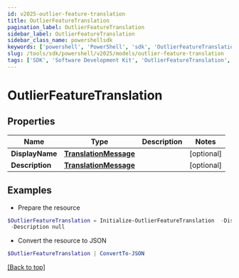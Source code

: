```yaml
---
id: v2025-outlier-feature-translation
title: OutlierFeatureTranslation
pagination_label: OutlierFeatureTranslation
sidebar_label: OutlierFeatureTranslation
sidebar_class_name: powershellsdk
keywords: ['powershell', 'PowerShell', 'sdk', 'OutlierFeatureTranslation', 'V2025OutlierFeatureTranslation'] 
slug: /tools/sdk/powershell/v2025/models/outlier-feature-translation
tags: ['SDK', 'Software Development Kit', 'OutlierFeatureTranslation', 'V2025OutlierFeatureTranslation']
---
```



# OutlierFeatureTranslation

## Properties

Name | Type | Description | Notes
------------ | ------------- | ------------- | -------------
**DisplayName** | [**TranslationMessage**](translation-message) |  | [optional] 
**Description** | [**TranslationMessage**](translation-message) |  | [optional] 

## Examples

- Prepare the resource
```powershell
$OutlierFeatureTranslation = Initialize-OutlierFeatureTranslation  -DisplayName null `
 -Description null
```

- Convert the resource to JSON
```powershell
$OutlierFeatureTranslation | ConvertTo-JSON
```


[[Back to top]](#) 

